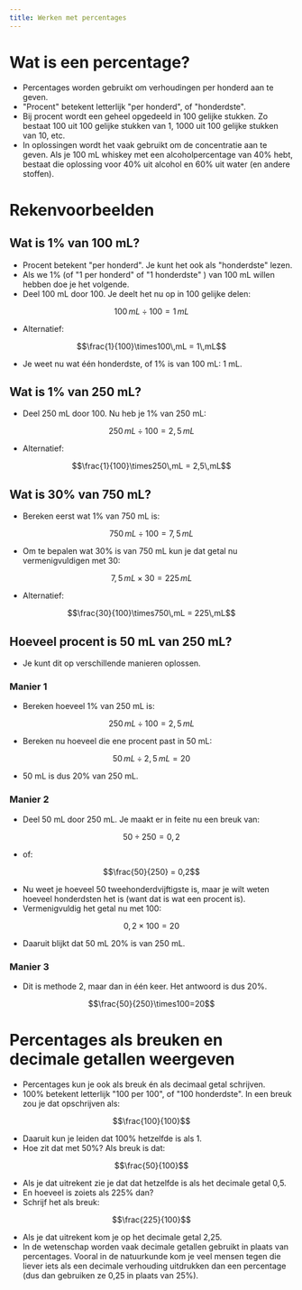 ```yaml
---
title: Werken met percentages
---
```

# Wat is een percentage?
- Percentages worden gebruikt om verhoudingen per honderd aan te geven.
- "Procent" betekent letterlijk "per honderd", of "honderdste".
- Bij procent wordt een geheel opgedeeld in 100 gelijke stukken. Zo bestaat 100 uit 100 gelijke stukken van 1, 1000 uit 100 gelijke stukken van 10, etc.
- In oplossingen wordt het vaak gebruikt om de concentratie aan te geven. Als je 100 mL whiskey met een alcoholpercentage van 40% hebt, bestaat die oplossing voor 40% uit alcohol en 60% uit water (en andere stoffen).
# Rekenvoorbeelden
## Wat is 1% van 100 mL?
- Procent betekent "per honderd". Je kunt het ook als "honderdste" lezen.
- Als we 1% (of "1 per honderd" of "1 honderdste" ) van 100 mL willen hebben doe je het volgende.
- Deel 100 mL door 100. Je deelt het nu op in 100 gelijke delen:

$$100\,mL \div 100 = 1\,mL$$
- Alternatief:

$$\frac{1}{100}\times100\,mL = 1\,mL$$
- Je weet nu wat één honderdste, of 1% is van 100 mL: 1 mL.

## Wat is 1% van 250 mL?
- Deel 250 mL door 100. Nu heb je 1% van 250 mL:

$$250\,mL \div 100 = 2,5\,mL$$
- Alternatief:

$$\frac{1}{100}\times250\,mL = 2,5\,mL$$
## Wat is 30% van 750 mL?
- Bereken eerst wat 1% van 750 mL is:

$$750\,mL \div 100 = 7,5\,mL$$
- Om te bepalen wat 30% is van 750 mL kun je dat getal nu vermenigvuldigen met 30:

$$7,5\,mL \times 30 = 225\,mL$$
- Alternatief:

$$\frac{30}{100}\times750\,mL = 225\,mL$$
## Hoeveel procent is 50 mL van 250 mL?
- Je kunt dit op verschillende manieren oplossen.
### Manier 1
- Bereken hoeveel 1% van 250 mL is:

$$250\,mL \div 100 = 2,5\,mL$$
- Bereken nu hoeveel die ene procent past in 50 mL:

$$50\,mL \div 2,5\,mL = 20$$
- 50 mL is dus 20% van 250 mL.
### Manier 2
- Deel 50 mL door 250 mL. Je maakt er in feite nu een breuk van:

$$50\div250=0,2$$
- of:

$$\frac{50}{250} = 0,2$$

- Nu weet je hoeveel 50 tweehonderdvijftigste is, maar je wilt weten hoeveel honderdsten het is (want dat is wat een procent is).
- Vermenigvuldig het getal nu met 100:

$$0,2 \times 100 = 20$$
- Daaruit blijkt dat 50 mL 20% is van 250 mL.
### Manier 3
- Dit is methode 2, maar dan in één keer. Het antwoord is dus 20%.

$$\frac{50}{250}\times100=20$$
# Percentages als breuken en decimale getallen weergeven
- Percentages kun je ook als breuk én als decimaal getal schrijven.
- 100% betekent letterlijk "100 per 100", of "100 honderdste". In een breuk zou je dat opschrijven als:

$$\frac{100}{100}$$
- Daaruit kun je leiden dat 100% hetzelfde is als 1.
- Hoe zit dat met 50%? Als breuk is dat:

$$\frac{50}{100}$$
- Als je dat uitrekent zie je dat dat hetzelfde is als het decimale getal 0,5.
- En hoeveel is zoiets als 225% dan?
- Schrijf het als breuk:

$$\frac{225}{100}$$
- Als je dat uitrekent kom je op het decimale getal 2,25.
- In de wetenschap worden vaak decimale getallen gebruikt in plaats van percentages. Vooral in de natuurkunde kom je veel mensen tegen die liever iets als een decimale verhouding uitdrukken dan een percentage (dus dan gebruiken ze 0,25 in plaats van 25%).
